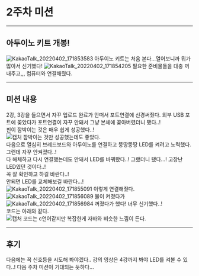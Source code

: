 2주차 미션
===
* * *
아두이노 키트 개봉!
---

![KakaoTalk_20220402_171853583](https://user-images.githubusercontent.com/101912462/161374236-6bac931e-bff6-4a26-9e47-ccab2c9b96d0.jpg)
아두이노 키트는 처음 본다...열어보니까 뭐가 많아서 신기했다!
![KakaoTalk_20220402_171854205](https://user-images.githubusercontent.com/101912462/161374238-481e5a0d-fe73-4a01-9790-55150de7ecb9.jpg)
필요한 준비물들을 대충 꺼내주고,,,
컴퓨터와 연결해줬다.
* * *   
미션 내용
---
2강, 3강을 들으면서 자꾸 업로드 완료가 안떠서 포트연결에 신경써줬다. 외부 USB 포트에 꽂았다가 포트연결이 자꾸 안돼서 그냥 본체에 꽂아버렸더니 됐다..!  
핀이 깜박이는 것은 매우 쉽게 성공했다..!    
![캡처](https://user-images.githubusercontent.com/101912462/161374498-b0987bc3-01b8-4935-ae97-3466e3eda1e5.PNG)
깜박이는 것만 성공했는데도 좋았다.    
다음으로 열심히 브레드보드와 아두이노를 연결하고 뚱땅뚱땅 LED를 켜려고 노력했다.   
그런데 자꾸 안켜졌다..!   
다 해체하고 다시 연결했는데도 안돼서 LED를 바꿔봤다..! 그랬더니 됐다...! 고장난 LED였던 것이다..!   
꼭 잘 확인하고 하길 바란다..!   
안되면 LED를 교체해보길 바란다...!    
![KakaoTalk_20220402_171855091](https://user-images.githubusercontent.com/101912462/161374250-4cdae175-3b91-4ffa-99bb-fba77558b31d.jpg)
이렇게 연결해줬다.   
![KakaoTalk_20220402_171856089](https://user-images.githubusercontent.com/101912462/161374317-e97771e1-49e2-4cef-932e-0b711518e6c3.jpg)
불이 켜졌다가
![KakaoTalk_20220402_171856984](https://user-images.githubusercontent.com/101912462/161374259-4f1963bc-a9d8-4fcf-987d-1baac273098f.jpg)
꺼졌다가 했다! 너무 신기했다..!     
코드는 아래와 같다.      
![캡처](https://user-images.githubusercontent.com/101912462/161374606-9ebf4d71-b99d-44a0-8111-e26cc00c468f.PNG)
코드는 c언어같지만 복잡한게 자바와 비슷한 느낌이 든다.
* * *
후기
---
다음에는 꼭 신호등을 시도해 봐야겠다.. 강의 영상은 4강까지 봐야 LED를 켜볼 수 있다..! 다음 주차 미션이 기대되는 듯하다...       

